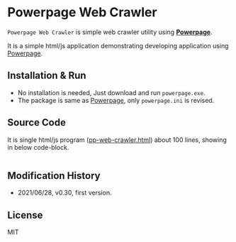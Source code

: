 # Powerpage Web Crawler

``Powerpage Web Crawler`` is simple web crawler utility using [**Powerpage**](https://github.com/casualwriter/powerpage).
 
 It is a simple html/js application demonstrating developing application using [Powerpage](https://github.com/casualwriter/powerpage).


## Installation & Run

* No installation is needed, Just download and run ``powerpage.exe``.
* The package is same as [Powerpage](https://github.com/casualwriter/powerpage), only ``powerpage.ini`` is revised.

## Source Code

It is single html/js program ([pp-web-crawler.html](source/pp-web-crawler.html)) about 100 lines, showing in below code-block. 

```
```


## Modification History

* 2021/06/28, v0.30, first version.


## License

MIT
